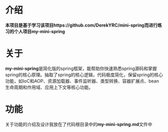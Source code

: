 # 介绍

**本项目是基于学习该项目https://github.com/DerekYRC/mini-spring而进行练习的个人项目my-mini-spring**



# 关于

**my-mini-spring**是简化版的spring框架，能帮助你快速熟悉spring源码和掌握spring的核心原理。抽取了spring的核心逻辑，代码极度简化，保留spring的核心功能，如IoC和AOP、资源加载器、事件监听器、类型转换、容器扩展点、bean生命周期和作用域、应用上下文等核心功能。

# 功能

关于功能的介绍及设计我放在了代码根目录中的**my-mini-spring.md**文件中